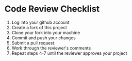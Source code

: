 # Code Review Checklist

1. Log into your github account
2. Create a fork of this project
3. Clone your fork into your machine
4. Commit and push your changes
5. Submit a pull request
6. Work through the reviewer's comments
7. Repeat steps 4-7 until the reviewer approves your project

